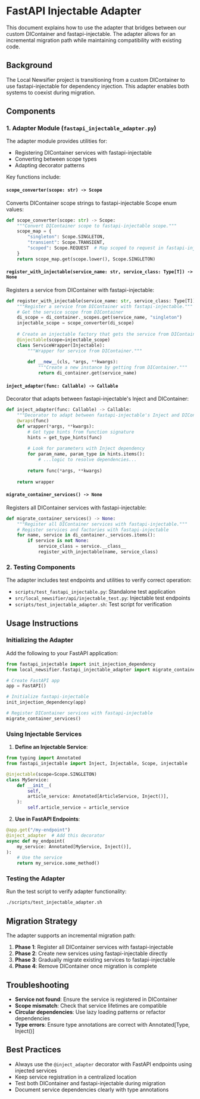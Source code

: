 # FastAPI Injectable Adapter

This document explains how to use the adapter that bridges between our custom DIContainer and fastapi-injectable. The adapter allows for an incremental migration path while maintaining compatibility with existing code.

## Background

The Local Newsifier project is transitioning from a custom DIContainer to use fastapi-injectable for dependency injection. This adapter enables both systems to coexist during migration.

## Components

### 1. Adapter Module (`fastapi_injectable_adapter.py`)

The adapter module provides utilities for:
- Registering DIContainer services with fastapi-injectable
- Converting between scope types
- Adapting decorator patterns

Key functions include:

#### `scope_converter(scope: str) -> Scope`

Converts DIContainer scope strings to fastapi-injectable Scope enum values:

```python
def scope_converter(scope: str) -> Scope:
    """Convert DIContainer scope to fastapi-injectable scope."""
    scope_map = {
        "singleton": Scope.SINGLETON,
        "transient": Scope.TRANSIENT,
        "scoped": Scope.REQUEST  # Map scoped to request in fastapi-injectable
    }
    return scope_map.get(scope.lower(), Scope.SINGLETON)
```

#### `register_with_injectable(service_name: str, service_class: Type[T]) -> None`

Registers a service from DIContainer with fastapi-injectable:

```python
def register_with_injectable(service_name: str, service_class: Type[T]) -> None:
    """Register a service from DIContainer with fastapi-injectable."""
    # Get the service scope from DIContainer
    di_scope = di_container._scopes.get(service_name, "singleton")
    injectable_scope = scope_converter(di_scope)
    
    # Create an injectable factory that gets the service from DIContainer
    @injectable(scope=injectable_scope)
    class ServiceWrapper(Injectable):
        """Wrapper for service from DIContainer."""
        
        def __new__(cls, *args, **kwargs):
            """Create a new instance by getting from DIContainer."""
            return di_container.get(service_name)
```

#### `inject_adapter(func: Callable) -> Callable`

Decorator that adapts between fastapi-injectable's Inject and DIContainer:

```python
def inject_adapter(func: Callable) -> Callable:
    """Decorator to adapt between fastapi-injectable's Inject and DIContainer."""
    @wraps(func)
    def wrapper(*args, **kwargs):
        # Get type hints from function signature
        hints = get_type_hints(func)
        
        # Look for parameters with Inject dependency
        for param_name, param_type in hints.items():
            # ...logic to resolve dependencies...
            
        return func(*args, **kwargs)
        
    return wrapper
```

#### `migrate_container_services() -> None`

Registers all DIContainer services with fastapi-injectable:

```python
def migrate_container_services() -> None:
    """Register all DIContainer services with fastapi-injectable."""
    # Register services and factories with fastapi-injectable
    for name, service in di_container._services.items():
        if service is not None:
            service_class = service.__class__
            register_with_injectable(name, service_class)
```

### 2. Testing Components

The adapter includes test endpoints and utilities to verify correct operation:

- `scripts/test_fastapi_injectable.py`: Standalone test application
- `src/local_newsifier/api/injectable_test.py`: Injectable test endpoints
- `scripts/test_injectable_adapter.sh`: Test script for verification

## Usage Instructions

### Initializing the Adapter

Add the following to your FastAPI application:

```python
from fastapi_injectable import init_injection_dependency
from local_newsifier.fastapi_injectable_adapter import migrate_container_services

# Create FastAPI app
app = FastAPI()

# Initialize fastapi-injectable
init_injection_dependency(app)

# Register DIContainer services with fastapi-injectable
migrate_container_services()
```

### Using Injectable Services

1. **Define an Injectable Service**:

```python
from typing import Annotated
from fastapi_injectable import Inject, Injectable, Scope, injectable

@injectable(scope=Scope.SINGLETON)
class MyService:
    def __init__(
        self,
        article_service: Annotated[ArticleService, Inject()],
    ):
        self.article_service = article_service
```

2. **Use in FastAPI Endpoints**:

```python
@app.get("/my-endpoint")
@inject_adapter  # Add this decorator
async def my_endpoint(
    my_service: Annotated[MyService, Inject()],
):
    # Use the service
    return my_service.some_method()
```

### Testing the Adapter

Run the test script to verify adapter functionality:

```bash
./scripts/test_injectable_adapter.sh
```

## Migration Strategy

The adapter supports an incremental migration path:

1. **Phase 1**: Register all DIContainer services with fastapi-injectable
2. **Phase 2**: Create new services using fastapi-injectable directly
3. **Phase 3**: Gradually migrate existing services to fastapi-injectable
4. **Phase 4**: Remove DIContainer once migration is complete

## Troubleshooting

- **Service not found**: Ensure the service is registered in DIContainer
- **Scope mismatch**: Check that service lifetimes are compatible
- **Circular dependencies**: Use lazy loading patterns or refactor dependencies
- **Type errors**: Ensure type annotations are correct with Annotated[Type, Inject()]

## Best Practices

- Always use the `@inject_adapter` decorator with FastAPI endpoints using injected services
- Keep service registration in a centralized location
- Test both DIContainer and fastapi-injectable during migration
- Document service dependencies clearly with type annotations